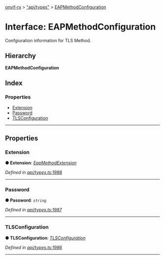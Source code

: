 [onvif-rx](../README.md) > ["api/types"](../modules/_api_types_.md) > [EAPMethodConfiguration](../interfaces/_api_types_.eapmethodconfiguration.md)

# Interface: EAPMethodConfiguration

Confgiuration information for TLS Method.

## Hierarchy

**EAPMethodConfiguration**

## Index

### Properties

* [Extension](_api_types_.eapmethodconfiguration.md#extension)
* [Password](_api_types_.eapmethodconfiguration.md#password)
* [TLSConfiguration](_api_types_.eapmethodconfiguration.md#tlsconfiguration)

---

## Properties

<a id="extension"></a>

###  Extension

**● Extension**: *[EapMethodExtension](_api_types_.eapmethodextension.md)*

*Defined in [api/types.ts:1988](https://github.com/patrickmichalina/onvif-rx/blob/d62cee9/src/api/types.ts#L1988)*

___
<a id="password"></a>

###  Password

**● Password**: *`string`*

*Defined in [api/types.ts:1987](https://github.com/patrickmichalina/onvif-rx/blob/d62cee9/src/api/types.ts#L1987)*

___
<a id="tlsconfiguration"></a>

###  TLSConfiguration

**● TLSConfiguration**: *[TLSConfiguration](_api_types_.tlsconfiguration.md)*

*Defined in [api/types.ts:1986](https://github.com/patrickmichalina/onvif-rx/blob/d62cee9/src/api/types.ts#L1986)*

___

